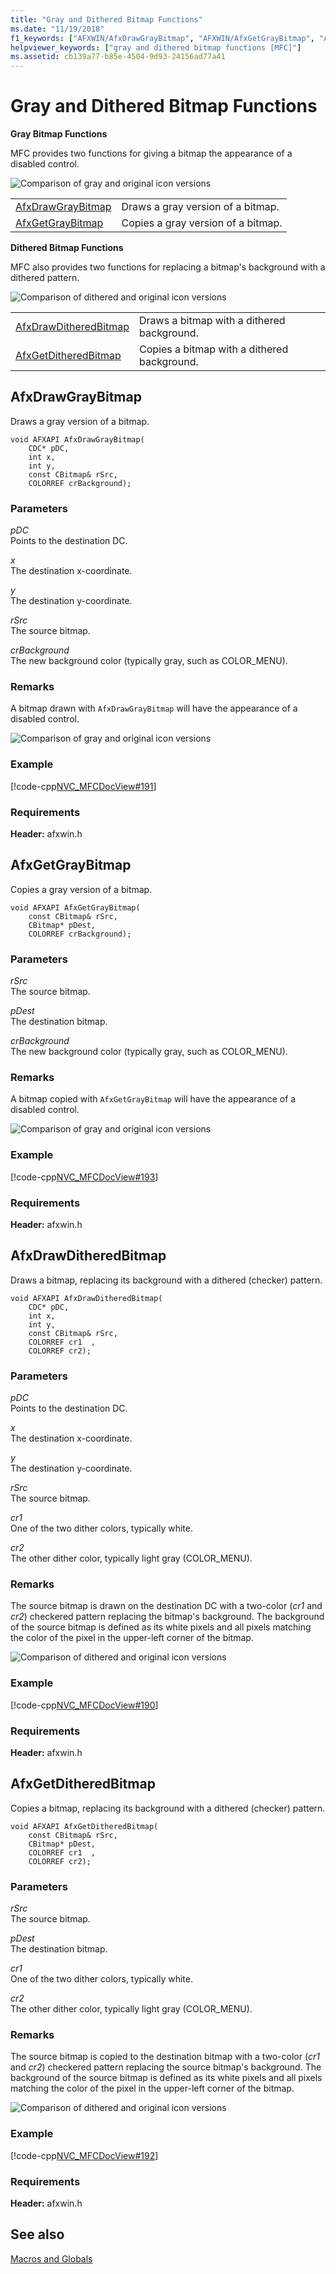 ```yaml
---
title: "Gray and Dithered Bitmap Functions"
ms.date: "11/19/2018"
f1_keywords: ["AFXWIN/AfxDrawGrayBitmap", "AFXWIN/AfxGetGrayBitmap", "AFXWIN/AfxDrawDitheredBitmap", "AFXWIN/AfxGetDitheredBitmap"]
helpviewer_keywords: ["gray and dithered bitmap functions [MFC]"]
ms.assetid: cb139a77-b85e-4504-9d93-24156ad77a41
---
```

# Gray and Dithered Bitmap Functions

**Gray Bitmap Functions**

MFC provides two functions for giving a bitmap the appearance of a disabled control.

![Comparison of gray and original icon versions](../../mfc/reference/media/vcgraybitmap.gif "Comparison of gray and original icon versions")

|||
|-|-|
|[AfxDrawGrayBitmap](#afxdrawgraybitmap)|Draws a gray version of a bitmap.|
|[AfxGetGrayBitmap](#afxgetgraybitmap)|Copies a gray version of a bitmap.|

**Dithered Bitmap Functions**

MFC also provides two functions for replacing a bitmap's background with a dithered pattern.

![Comparison of dithered and original icon versions](../../mfc/reference/media/vcditheredbitmap.gif "Comparison of dithered and original icon versions")

|||
|-|-|
|[AfxDrawDitheredBitmap](#afxdrawditheredbitmap)|Draws a bitmap with a dithered background.|
|[AfxGetDitheredBitmap](#afxgetditheredbitmap)|Copies a bitmap with a dithered background.|

##  <a name="afxdrawgraybitmap"></a>  AfxDrawGrayBitmap

Draws a gray version of a bitmap.

```
void AFXAPI AfxDrawGrayBitmap(
    CDC* pDC,
    int x,
    int y,
    const CBitmap& rSrc,
    COLORREF crBackground);
```

### Parameters

*pDC*<br/>
Points to the destination DC.

*x*<br/>
The destination x-coordinate.

*y*<br/>
The destination y-coordinate.

*rSrc*<br/>
The source bitmap.

*crBackground*<br/>
The new background color (typically gray, such as COLOR_MENU).

### Remarks

A bitmap drawn with `AfxDrawGrayBitmap` will have the appearance of a disabled control.

![Comparison of gray and original icon versions](../../mfc/reference/media/vcgraybitmap.gif "Comparison of gray and original icon versions")

### Example

[!code-cpp[NVC_MFCDocView#191](../../mfc/codesnippet/cpp/gray-and-dithered-bitmap-functions_1.cpp)]

### Requirements

**Header:** afxwin.h

##  <a name="afxgetgraybitmap"></a>  AfxGetGrayBitmap

Copies a gray version of a bitmap.

```
void AFXAPI AfxGetGrayBitmap(
    const CBitmap& rSrc,
    CBitmap* pDest,
    COLORREF crBackground);
```

### Parameters

*rSrc*<br/>
The source bitmap.

*pDest*<br/>
The destination bitmap.

*crBackground*<br/>
The new background color (typically gray, such as COLOR_MENU).

### Remarks

A bitmap copied with `AfxGetGrayBitmap` will have the appearance of a disabled control.

![Comparison of gray and original icon versions](../../mfc/reference/media/vcgraybitmap.gif "Comparison of gray and original icon versions")

### Example

[!code-cpp[NVC_MFCDocView#193](../../mfc/codesnippet/cpp/gray-and-dithered-bitmap-functions_2.cpp)]

### Requirements

**Header:** afxwin.h

##  <a name="afxdrawditheredbitmap"></a>  AfxDrawDitheredBitmap

Draws a bitmap, replacing its background with a dithered (checker) pattern.

```
void AFXAPI AfxDrawDitheredBitmap(
    CDC* pDC,
    int x,
    int y,
    const CBitmap& rSrc,
    COLORREF cr1  ,
    COLORREF cr2);
```

### Parameters

*pDC*<br/>
Points to the destination DC.

*x*<br/>
The destination x-coordinate.

*y*<br/>
The destination y-coordinate.

*rSrc*<br/>
The source bitmap.

*cr1*<br/>
One of the two dither colors, typically white.

*cr2*<br/>
The other dither color, typically light gray (COLOR_MENU).

### Remarks

The source bitmap is drawn on the destination DC with a two-color (*cr1* and *cr2*) checkered pattern replacing the bitmap's background. The background of the source bitmap is defined as its white pixels and all pixels matching the color of the pixel in the upper-left corner of the bitmap.

![Comparison of dithered and original icon versions](../../mfc/reference/media/vcditheredbitmap.gif "Comparison of dithered and original icon versions")

### Example

[!code-cpp[NVC_MFCDocView#190](../../mfc/codesnippet/cpp/gray-and-dithered-bitmap-functions_3.cpp)]

### Requirements

**Header:** afxwin.h

##  <a name="afxgetditheredbitmap"></a>  AfxGetDitheredBitmap

Copies a bitmap, replacing its background with a dithered (checker) pattern.

```
void AFXAPI AfxGetDitheredBitmap(
    const CBitmap& rSrc,
    CBitmap* pDest,
    COLORREF cr1  ,
    COLORREF cr2);
```

### Parameters

*rSrc*<br/>
The source bitmap.

*pDest*<br/>
The destination bitmap.

*cr1*<br/>
One of the two dither colors, typically white.

*cr2*<br/>
The other dither color, typically light gray (COLOR_MENU).

### Remarks

The source bitmap is copied to the destination bitmap with a two-color (*cr1* and *cr2*) checkered pattern replacing the source bitmap's background. The background of the source bitmap is defined as its white pixels and all pixels matching the color of the pixel in the upper-left corner of the bitmap.

![Comparison of dithered and original icon versions](../../mfc/reference/media/vcditheredbitmap.gif "vcditheredbitmap")

### Example

[!code-cpp[NVC_MFCDocView#192](../../mfc/codesnippet/cpp/gray-and-dithered-bitmap-functions_4.cpp)]

### Requirements

**Header:** afxwin.h

## See also

[Macros and Globals](../../mfc/reference/mfc-macros-and-globals.md)
